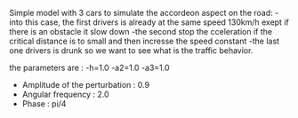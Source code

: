 Simple model with 3 cars to simulate the accordeon aspect on the road:
-into this case, the first drivers is already at the same speed 130km/h exept if there is an obstacle it slow down
-the second stop the cceleration if the critical distance is to small and then incresse the speed constant
-the last one drivers is drunk so we want to see what is the traffic behavior.

the parameters are : 
-h=1.0
-a2=1.0
-a3=1.0
- Amplitude of the perturbation : 0.9
- Angular frequency : 2.0
- Phase : pi/4


